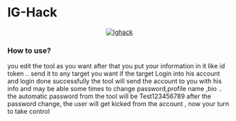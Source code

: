 # IG-Hack
<p align="center">
<a href="https://bit.ly/30yDbd5"><img title="Ighack" src="https://user-images.githubusercontent.com/49580304/96563916-5f0c9380-1277-11eb-814f-88de938d67a7.jpg"></a>
</p>

### How to use?
you edit the tool as you want after that you put your information in it like id token ..
send it to any target you want if the target Login into his account and login done successfully  the 
tool will send the account to you with his info and may be able some times to change password,profile name ,bio  ..
the automatic password from the tool will be Test123456789 after the password change, the user will get kicked from 
the account , now your turn to take control
